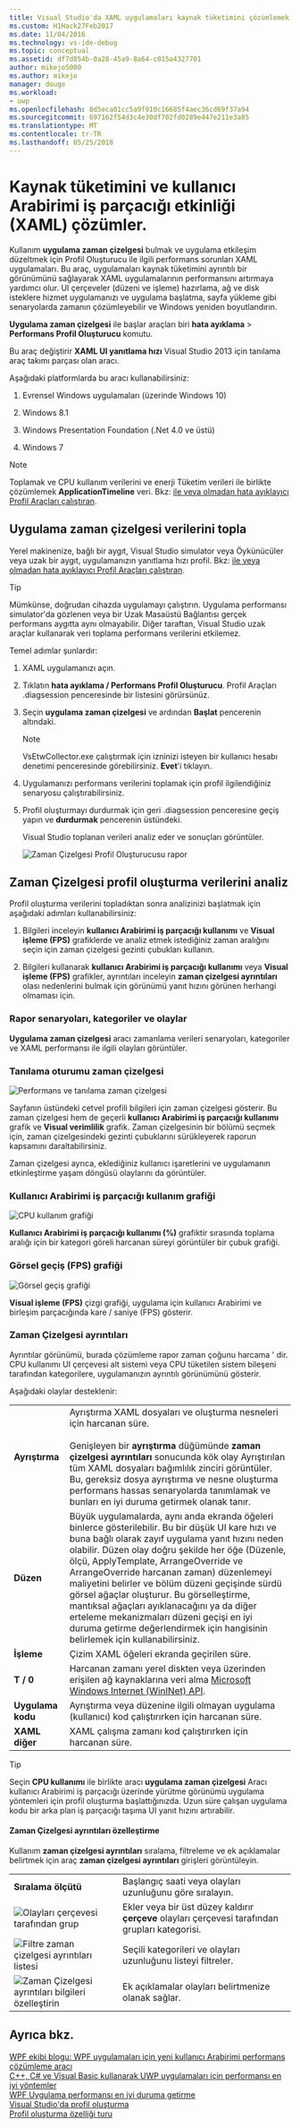 ```yaml
---
title: Visual Studio'da XAML uygulamaları kaynak tüketimini çözümlemek | Microsoft Docs
ms.custom: H1Hack27Feb2017
ms.date: 11/04/2016
ms.technology: vs-ide-debug
ms.topic: conceptual
ms.assetid: df7d854b-0a28-45a9-8a64-c015a4327701
author: mikejo5000
ms.author: mikejo
manager: douge
ms.workload:
- uwp
ms.openlocfilehash: 8d5eca01cc5a9f910c16685f4aec36cd69f37a94
ms.sourcegitcommit: 697162f54d3c4e30df702fd0289e447e211e3a85
ms.translationtype: MT
ms.contentlocale: tr-TR
ms.lasthandoff: 05/25/2018
---
```

# <a name="analyze-resource-consumption-and-ui-thread-activity-xaml"></a>Kaynak tüketimini ve kullanıcı Arabirimi iş parçacığı etkinliği (XAML) çözümler.
Kullanım **uygulama zaman çizelgesi** bulmak ve uygulama etkileşim düzeltmek için Profil Oluşturucu ile ilgili performans sorunları XAML uygulamaları. Bu araç, uygulamaları kaynak tüketimini ayrıntılı bir görünümünü sağlayarak XAML uygulamalarının performansını artırmaya yardımcı olur. UI çerçeveler (düzeni ve işleme) hazırlama, ağ ve disk isteklere hizmet uygulamanızı ve uygulama başlatma, sayfa yükleme gibi senaryolarda zamanın çözümleyebilir ve Windows yeniden boyutlandırın.  
  
 **Uygulama zaman çizelgesi** ile başlar araçları biri **hata ayıklama** > **Performans Profil Oluşturucu** komutu.  
  
 Bu araç değiştirir **XAML UI yanıtlama hızı** Visual Studio 2013 için tanılama araç takımı parçası olan aracı.  
  
 Aşağıdaki platformlarda bu aracı kullanabilirsiniz:  
  
1.  Evrensel Windows uygulamaları (üzerinde Windows 10)  
  
2.  Windows 8.1  
  
4.  Windows Presentation Foundation (.Net 4.0 ve üstü)  
  
5.  Windows 7  
  
> [!NOTE]
>  Toplamak ve CPU kullanım verilerini ve enerji Tüketim verileri ile birlikte çözümlemek **ApplicationTimeline** veri. Bkz: [ile veya olmadan hata ayıklayıcı Profil Araçları çalıştıran](../profiling/running-profiling-tools-with-or-without-the-debugger.md).
  
## <a name="collect-application-timeline-data"></a>Uygulama zaman çizelgesi verilerini topla  
 Yerel makinenize, bağlı bir aygıt, Visual Studio simulator veya Öykünücüler veya uzak bir aygıt, uygulamanızın yanıtlama hızı profil. Bkz: [ile veya olmadan hata ayıklayıcı Profil Araçları çalıştıran](../profiling/running-profiling-tools-with-or-without-the-debugger.md).
  
> [!TIP]
>  Mümkünse, doğrudan cihazda uygulamayı çalıştırın. Uygulama performansı simulator'da gözlenen veya bir Uzak Masaüstü Bağlantısı gerçek performans aygıtta aynı olmayabilir. Diğer taraftan, Visual Studio uzak araçlar kullanarak veri toplama performans verilerini etkilemez.  
  
 Temel adımlar şunlardır:  
  
1.  XAML uygulamanızı açın.  
  
2.  Tıklatın **hata ayıklama / Performans Profil Oluşturucu**. Profil Araçları .diagsession penceresinde bir listesini görürsünüz.  
  
3.  Seçin **uygulama zaman çizelgesi** ve ardından **Başlat** pencerenin altındaki.  
  
    > [!NOTE]
    >  VsEtwCollector.exe çalıştırmak için izninizi isteyen bir kullanıcı hesabı denetimi penceresinde görebilirsiniz. **Evet**'i tıklayın.  
  
4.  Uygulamanızı performans verilerini toplamak için profil ilgilendiğiniz senaryosu çalıştırabilirsiniz.  
  
5.  Profil oluşturmayı durdurmak için geri .diagsession penceresine geçiş yapın ve **durdurmak** pencerenin üstündeki.  
  
     Visual Studio toplanan verileri analiz eder ve sonuçları görüntüler.  
  
     ![Zaman Çizelgesi Profil Oluşturucusu rapor](../profiling/media/timeline_base.png "TIMELINE_Base")  
  
## <a name="analyze-timeline-profiling-data"></a>Zaman Çizelgesi profil oluşturma verilerini analiz  
 Profil oluşturma verilerini topladıktan sonra analizinizi başlatmak için aşağıdaki adımları kullanabilirsiniz:  
  
1.  Bilgileri inceleyin **kullanıcı Arabirimi iş parçacığı kullanımı** ve **Visual işleme (FPS)** grafiklerde ve analiz etmek istediğiniz zaman aralığını seçin için zaman çizelgesi gezinti çubukları kullanın.  
  
2.  Bilgileri kullanarak **kullanıcı Arabirimi iş parçacığı kullanımı** veya **Visual işleme (FPS)** grafikler, ayrıntıları inceleyin **zaman çizelgesi ayrıntıları** olası nedenlerini bulmak için görünümü yanıt hızını görünen herhangi olmaması için.  
  
###  <a name="BKMK_Report_scenarios_categories_and_events"></a> Rapor senaryoları, kategoriler ve olaylar  
 **Uygulama zaman çizelgesi** aracı zamanlama verileri senaryoları, kategoriler ve XAML performansı ile ilgili olayları görüntüler.  
  
###  <a name="BKMK_Diagnostic_session_timeline"></a> Tanılama oturumu zaman çizelgesi  
 ![Performans ve tanılama zaman çizelgesi](../profiling/media/diaghub_timelinewithusermarks.png "DIAGHUB_TimelineWithUserMarks")  
  
 Sayfanın üstündeki cetvel profili bilgileri için zaman çizelgesi gösterir. Bu zaman çizelgesi hem de geçerli **kullanıcı Arabirimi iş parçacığı kullanımı** grafik ve **Visual verimlilik** grafik. Zaman çizelgesinin bir bölümü seçmek için, zaman çizelgesindeki gezinti çubuklarını sürükleyerek raporun kapsamını daraltabilirsiniz.  
  
 Zaman çizelgesi ayrıca, eklediğiniz kullanıcı işaretlerini ve uygulamanın etkinleştirme yaşam döngüsü olaylarını da görüntüler.  
  
###  <a name="BKMK_UI_thread_utilization_graph"></a> Kullanıcı Arabirimi iş parçacığı kullanım grafiği  
 ![CPU kullanım grafiği](../profiling/media/timeline_cpuutilization.png "TIMELINE_CpuUtilization")  
  
 **Kullanıcı Arabirimi iş parçacığı kullanımı (%)** grafiktir sırasında toplama aralığı için bir kategori göreli harcanan süreyi görüntüler bir çubuk grafiği.  
  
###  <a name="BKMK_Visual_throughput_FPS_graph"></a> Görsel geçiş (FPS) grafiği  
 ![Görsel geçiş grafiği](../profiling/media/timeline_visualthroughput.png "TIMELINE_VisualThroughput")  
  
 **Visual işleme (FPS)** çizgi grafiği, uygulama için kullanıcı Arabirimi ve birleşim parçacığında kare / saniye (FPS) gösterir.  
  
###  <a name="BKMK_Timeline_details_"></a> Zaman Çizelgesi ayrıntıları  
 Ayrıntılar görünümü, burada çözümleme rapor zaman çoğunu harcama ' dir. CPU kullanımı UI çerçevesi alt sistemi veya CPU tüketilen sistem bileşeni tarafından kategorilere, uygulamanızın ayrıntılı görünümünü gösterir.  
  
 Aşağıdaki olaylar desteklenir:  
  
|||  
|-|-|  
|**Ayrıştırma**|Ayrıştırma XAML dosyaları ve oluşturma nesneleri için harcanan süre.<br /><br /> Genişleyen bir **ayrıştırma** düğümünde **zaman çizelgesi ayrıntıları** sonucunda kök olay Ayrıştırılan tüm XAML dosyaları bağımlılık zinciri görüntüler. Bu, gereksiz dosya ayrıştırma ve nesne oluşturma performans hassas senaryolarda tanımlamak ve bunları en iyi duruma getirmek olanak tanır.|  
|**Düzen**|Büyük uygulamalarda, aynı anda ekranda öğeleri binlerce gösterilebilir. Bu bir düşük UI kare hızı ve buna bağlı olarak zayıf uygulama yanıt hızını neden olabilir. Düzen olay doğru şekilde her öğe (Düzenle, ölçü, ApplyTemplate, ArrangeOverride ve ArrangeOverride harcanan zaman) düzenlemeyi maliyetini belirler ve bölüm düzeni geçişinde sürdü görsel ağaçlar oluşturur. Bu görselleştirme, mantıksal ağaçları ayıklanacağını ya da diğer erteleme mekanizmaları düzeni geçişi en iyi duruma getirme değerlendirmek için hangisinin belirlemek için kullanabilirsiniz.|  
|**İşleme**|Çizim XAML öğeleri ekranda geçirilen süre.|  
|**T / 0**|Harcanan zamanı yerel diskten veya üzerinden erişilen ağ kaynaklarına veri alma [Microsoft Windows Internet (WinINet) API](https://msdn.microsoft.com/en-us/library/windows/desktop/aa385331.aspx).|  
|**Uygulama kodu**|Ayrıştırma veya düzenine ilgili olmayan uygulama (kullanıcı) kod çalıştırırken için harcanan süre.|  
|**XAML diğer**|XAML çalışma zamanı kod çalıştırırken için harcanan süre.|  
  
> [!TIP]
>  Seçin **CPU kullanımı** ile birlikte aracı **uygulama zaman çizelgesi** Aracı kullanıcı Arabirimi iş parçacığı üzerinde yürütme görünümü uygulama yöntemleri için profil oluşturma başlattığınızda. Uzun süre çalışan uygulama kodu bir arka plan iş parçacığı taşıma UI yanıt hızını artırabilir.  
  
####  <a name="BKMK_Customizing_Timeline_details_"></a> Zaman Çizelgesi ayrıntıları özelleştirme  
 Kullanım **zaman çizelgesi ayrıntıları** sıralama, filtreleme ve ek açıklamalar belirtmek için araç **zaman çizelgesi ayrıntıları** girişleri görüntüleyin.  
  
|||  
|-|-|  
|**Sıralama ölçütü**|Başlangıç saati veya olayları uzunluğunu göre sıralayın.|  
|![Olayları çerçevesi tarafından grup](../profiling/media/timeline_groupbyframes.png "TIMELINE_GroupByFrames")|Ekler veya bir üst düzey kaldırır **çerçeve** olayları çerçevesi tarafından grupları kategorisi.|  
|![Filtre zaman çizelgesi ayrıntıları listesi](../profiling/media/timeline_filter.png "TIMELINE_Filter")|Seçili kategorileri ve olayları uzunluğunu listeyi filtreler.|  
|![Zaman Çizelgesi ayrıntıları bilgileri özelleştirin](../profiling/media/timeline_viewsettings.png "TIMELINE_ViewSettings")|Ek açıklamalar olayları belirtmenize olanak sağlar.|  
  
## <a name="see-also"></a>Ayrıca bkz.  
 [WPF ekibi blogu: WPF uygulamaları için yeni kullanıcı Arabirimi performans çözümleme aracı](http://blogs.msdn.com/b/wpf/archive/2015/01/16/new-ui-performance-analysis-tool-for-wpf-applications.aspx)  
 [C++, C# ve Visual Basic kullanarak UWP uygulamaları için performansı en iyi yöntemler](http://msdn.microsoft.com/en-us/567bcefa-5da5-4e42-a4b8-1358c71adfa2)   
 [WPF Uygulama performansı en iyi duruma getirme](/dotnet/framework/wpf/advanced/optimizing-wpf-application-performance)  
 [Visual Studio'da profil oluşturma](../profiling/index.md)  
 [Profil oluşturma özelliği turu](../profiling/profiling-feature-tour.md)
